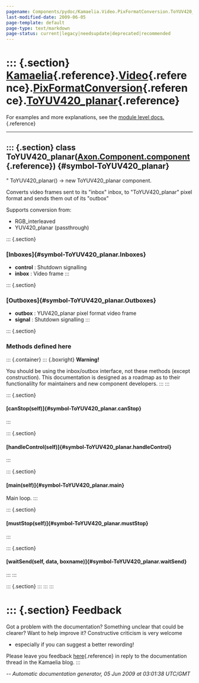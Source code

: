 ```yaml
---
pagename: Components/pydoc/Kamaelia.Video.PixFormatConversion.ToYUV420_planar
last-modified-date: 2009-06-05
page-template: default
page-type: text/markdown
page-status: current|legacy|needsupdate|deprecated|recommended
---
```

::: {.section}
[Kamaelia](/Components/pydoc/Kamaelia.html){.reference}.[Video](/Components/pydoc/Kamaelia.Video.html){.reference}.[PixFormatConversion](/Components/pydoc/Kamaelia.Video.PixFormatConversion.html){.reference}.[ToYUV420\_planar](/Components/pydoc/Kamaelia.Video.PixFormatConversion.ToYUV420_planar.html){.reference}
=========================================================================================================================================================================================================================================================================================================================

For examples and more explanations, see the [module level
docs.](/Components/pydoc/Kamaelia.Video.PixFormatConversion.html){.reference}

------------------------------------------------------------------------

::: {.section}
class ToYUV420\_planar([Axon.Component.component](/Docs/Axon/Axon.Component.component.html){.reference}) {#symbol-ToYUV420_planar}
--------------------------------------------------------------------------------------------------------

\" ToYUV420\_planar() -\> new ToYUV420\_planar component.

Converts video frames sent to its \"inbox\" inbox, to
\"ToYUV420\_planar\" pixel format and sends them out of its \"outbox\"

Supports conversion from:

-   RGB\_interleaved
-   YUV420\_planar (passthrough)

::: {.section}
### [Inboxes]{#symbol-ToYUV420_planar.Inboxes}

-   **control** : Shutdown signalling
-   **inbox** : Video frame
:::

::: {.section}
### [Outboxes]{#symbol-ToYUV420_planar.Outboxes}

-   **outbox** : YUV420\_planar pixel format video frame
-   **signal** : Shutdown signalling
:::

::: {.section}
### Methods defined here

::: {.container}
::: {.boxright}
**Warning!**

You should be using the inbox/outbox interface, not these methods
(except construction). This documentation is designed as a roadmap as to
their functionalilty for maintainers and new component developers.
:::
:::

::: {.section}
#### [canStop(self)]{#symbol-ToYUV420_planar.canStop}
:::

::: {.section}
#### [handleControl(self)]{#symbol-ToYUV420_planar.handleControl}
:::

::: {.section}
#### [main(self)]{#symbol-ToYUV420_planar.main}

Main loop.
:::

::: {.section}
#### [mustStop(self)]{#symbol-ToYUV420_planar.mustStop}
:::

::: {.section}
#### [waitSend(self, data, boxname)]{#symbol-ToYUV420_planar.waitSend}
:::
:::

::: {.section}
:::
:::
:::

::: {.section}
Feedback
========

Got a problem with the documentation? Something unclear that could be
clearer? Want to help improve it? Constructive criticism is very welcome
- especially if you can suggest a better rewording!

Please leave you feedback
[here](../../../cgi-bin/blog/blog.cgi?rm=viewpost&nodeid=1142023701){.reference}
in reply to the documentation thread in the Kamaelia blog.
:::

*\-- Automatic documentation generator, 05 Jun 2009 at 03:01:38 UTC/GMT*
